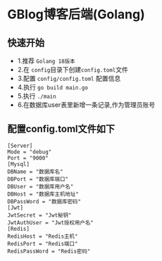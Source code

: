 # GBlog博客后端(Golang)

## 快速开始

- 1.推荐 `Golang 18版本`
- 2.在 `config`目录下创建`config.toml`文件
- 3.配置 `config/config.toml` 配置信息
- 4.执行 `go build main.go`
- 5.执行 `./main`
- 6.在数据库user表里新增一条记录,作为管理员账号

## 配置config.toml文件如下
```
[Server]
Mode = "debug"
Port = "9000"
[Mysql]
DBName = "数据库名"
DBPort = "数据库端口"
DBUser = "数据库用户名"
DBHost = "数据库主机地址"
DBPassWord = "数据库密码"
[Jwt]
JwtSecret = "Jwt秘钥"
JwtAuthUser = "Jwt授权用户名"
[Redis]
RedisHost = "Redis主机"
RedisPort = "Redis端口"
RedisPassWord = "Redis密码"
```

